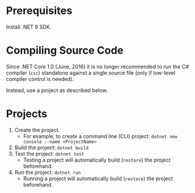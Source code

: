 # Prerequisites
Install .NET 9 SDK.

# Compiling Source Code
Since .NET Core 1.0 (June, 2016) it is no longer recommended to run the C# compiler (`csc`) standalone against a single source file (only if low-level compiler control is needed).

Instead, use a project as described below.

# Projects
1. Create the project. 
   * For example, to create a command line (CLI) project: `dotnet new console --name <ProjectName>`
1. Build the project: `dotnet build`
1. Test the project: `dotnet test`
   * Testing a project will automatically build (`restore`) the project beforehand.
1. Run the project: `dotnet run`
   * Running a project will automatically build (`restore`) the project beforehand.

